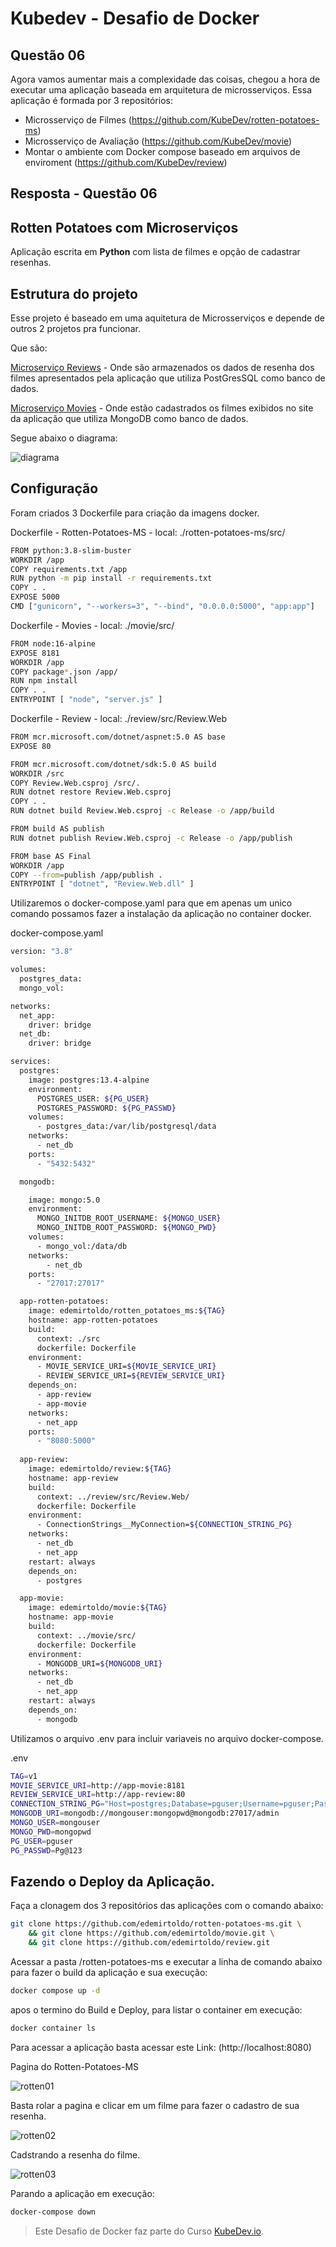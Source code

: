# Kubedev - Desafio de Docker


## Questão 06

Agora vamos aumentar mais a complexidade das coisas, chegou a hora de executar
uma aplicação baseada em arquitetura de microsserviços.
Essa aplicação é formada por 3 repositórios:

- Microsserviço de Filmes (https://github.com/KubeDev/rotten-potatoes-ms)
- Microsserviço de Avaliação (https://github.com/KubeDev/movie)
- Montar o ambiente com Docker compose baseado em arquivos de enviroment (https://github.com/KubeDev/review)



## Resposta - Questão 06

## Rotten Potatoes com Microserviços

Aplicação escrita em **Python** com lista de filmes e opção de cadastrar resenhas.

## Estrutura do projeto

Esse projeto é baseado em uma aquitetura de Microsserviços e depende de outros 2 projetos pra funcionar.

Que são:

[Microserviço Reviews](https://github.com/edemirtoldo/review/) - Onde são armazenados os dados de resenha dos filmes apresentados pela aplicação que utiliza PostGresSQL como banco de dados.

[Microserviço Movies](https://github.com/edemirtoldo/movie) - Onde estão cadastrados os filmes exibidos no site da aplicação que utiliza MongoDB como banco de dados.

Segue abaixo o diagrama:

![diagrama](https://github.com/edemirtoldo/rotten-potatoes-ms/blob/main/img/diagrama.png)

## Configuração

Foram criados 3 Dockerfile para criação da imagens docker.

Dockerfile - Rotten-Potatoes-MS - local: ./rotten-potatoes-ms/src/

```bash
FROM python:3.8-slim-buster
WORKDIR /app
COPY requirements.txt /app
RUN python -m pip install -r requirements.txt
COPY . .
EXPOSE 5000
CMD ["gunicorn", "--workers=3", "--bind", "0.0.0.0:5000", "app:app"]
```

Dockerfile - Movies - local: ./movie/src/

```bash
FROM node:16-alpine
EXPOSE 8181
WORKDIR /app
COPY package*.json /app/
RUN npm install
COPY . .
ENTRYPOINT [ "node", "server.js" ]
```

Dockerfile - Review - local: ./review/src/Review.Web

```bash
FROM mcr.microsoft.com/dotnet/aspnet:5.0 AS base
EXPOSE 80

FROM mcr.microsoft.com/dotnet/sdk:5.0 AS build
WORKDIR /src
COPY Review.Web.csproj /src/.
RUN dotnet restore Review.Web.csproj
COPY . .
RUN dotnet build Review.Web.csproj -c Release -o /app/build

FROM build AS publish
RUN dotnet publish Review.Web.csproj -c Release -o /app/publish

FROM base AS Final
WORKDIR /app
COPY --from=publish /app/publish .
ENTRYPOINT [ "dotnet", "Review.Web.dll" ]
```

Utilizaremos o docker-compose.yaml para que em apenas um unico comando possamos fazer a instalação da aplicação no container docker.

docker-compose.yaml

```bash
version: "3.8"

volumes:
  postgres_data:
  mongo_vol:

networks:
  net_app:
    driver: bridge
  net_db:
    driver: bridge

services:
  postgres:
    image: postgres:13.4-alpine
    environment:
      POSTGRES_USER: ${PG_USER}
      POSTGRES_PASSWORD: ${PG_PASSWD}
    volumes:
      - postgres_data:/var/lib/postgresql/data
    networks:
      - net_db
    ports:
      - "5432:5432"

  mongodb:

    image: mongo:5.0
    environment:
      MONGO_INITDB_ROOT_USERNAME: ${MONGO_USER}
      MONGO_INITDB_ROOT_PASSWORD: ${MONGO_PWD}
    volumes:
      - mongo_vol:/data/db
    networks:
        - net_db
    ports:
      - "27017:27017"

  app-rotten-potatoes:
    image: edemirtoldo/rotten_potatoes_ms:${TAG}
    hostname: app-rotten-potatoes
    build:
      context: ./src
      dockerfile: Dockerfile
    environment:
      - MOVIE_SERVICE_URI=${MOVIE_SERVICE_URI}
      - REVIEW_SERVICE_URI=${REVIEW_SERVICE_URI}
    depends_on:
      - app-review
      - app-movie
    networks:
      - net_app
    ports:
      - "8080:5000"
  
  app-review:
    image: edemirtoldo/review:${TAG}
    hostname: app-review
    build:
      context: ../review/src/Review.Web/
      dockerfile: Dockerfile
    environment:
      - ConnectionStrings__MyConnection=${CONNECTION_STRING_PG}
    networks:
      - net_db
      - net_app
    restart: always
    depends_on:
      - postgres

  app-movie:
    image: edemirtoldo/movie:${TAG}
    hostname: app-movie
    build:
      context: ../movie/src/
      dockerfile: Dockerfile
    environment:
      - MONGODB_URI=${MONGODB_URI}
    networks:
      - net_db
      - net_app
    restart: always
    depends_on:
      - mongodb

```
Utilizamos o arquivo .env para incluir variaveis no arquivo docker-compose.

.env

```bash
TAG=v1
MOVIE_SERVICE_URI=http://app-movie:8181
REVIEW_SERVICE_URI=http://app-review:80
CONNECTION_STRING_PG="Host=postgres;Database=pguser;Username=pguser;Password=Pg@123"
MONGODB_URI=mongodb://mongouser:mongopwd@mongodb:27017/admin
MONGO_USER=mongouser
MONGO_PWD=mongopwd
PG_USER=pguser
PG_PASSWD=Pg@123
```

## Fazendo o Deploy da Aplicação.

Faça a clonagem dos 3 repositórios das aplicações com o comando abaixo:

```bash
git clone https://github.com/edemirtoldo/rotten-potatoes-ms.git \
	&& git clone https://github.com/edemirtoldo/movie.git \
	&& git clone https://github.com/edemirtoldo/review.git
```

Acessar a pasta /rotten-potatoes-ms e executar a linha de comando abaixo para fazer o build da aplicação e sua execução:

```bash
docker compose up -d
```
apos o termino do Build e Deploy, para listar o container em execução:

```bash
docker container ls
```
Para acessar a aplicação basta acessar este Link: (http://localhost:8080)

Pagina do Rotten-Potatoes-MS 

![rotten01](https://github.com/edemirtoldo/kubedev-desafio-docker/blob/main/img/rotten01.png)

Basta rolar a pagina e clicar em um filme para fazer o cadastro de sua resenha.

![rotten02](https://github.com/edemirtoldo/kubedev-desafio-docker/blob/main/img/rotten02.png)

Cadstrando a resenha do filme. 

![rotten03](https://github.com/edemirtoldo/kubedev-desafio-docker/blob/main/img/rotten03.png)

Parando a aplicação em execução:

```bash
docker-compose down
```

>Este Desafio de Docker faz parte do Curso [KubeDev.io](https://kubedev.io/).